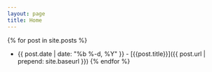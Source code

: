 ```yaml
---
layout: page
title: Home
---
```


{% for post in site.posts %}
  * {{ post.date | date: "%b %-d, %Y" }} - [{{post.title}}]({{ post.url | prepend: site.baseurl }})
{% endfor %}
